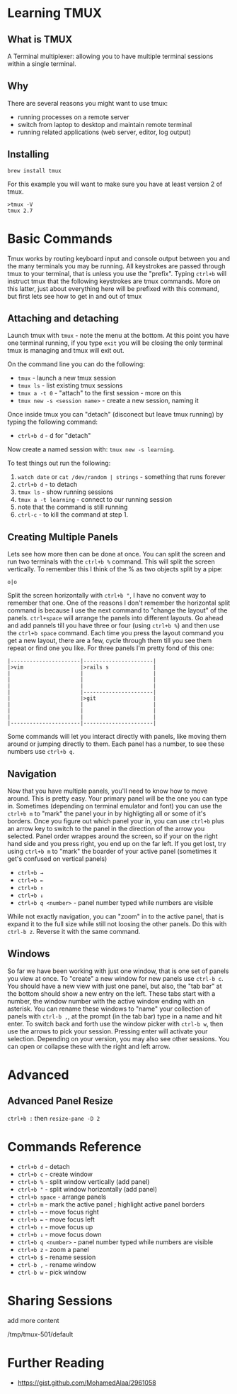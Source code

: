 
# Learning TMUX #

## What is TMUX ##
A Terminal multiplexer: allowing you to have multiple terminal sessions within
a single terminal.

## Why ##
There are several reasons you might want to use tmux:
* running processes on a remote server
* switch from laptop to desktop and maintain remote terminal
* running related applications (web server, editor, log output)

## Installing ##
`brew install tmux`

For this example you will want to make sure you have at least version 2 of tmux. 

    >tmux -V
    tmux 2.7

# Basic Commands #
Tmux works by routing keyboard input and console output between you and the many
terminals you may be running. All keystrokes are passed through tmux to your
terminal, that is unless you use the "prefix". Typing `ctrl+b` will instruct tmux
that the following keystrokes are tmux commands. More on this latter, just about
everything here will be prefixed with this command, but first lets see how to get
in and out of tmux

## Attaching and detaching ##

Launch tmux with `tmux` - note the menu at the bottom. At this point you have one
terminal running, if you type `exit` you will be closing the only terminal tmux
is managing and tmux will exit out.

On the command line you can do the following:

* `tmux` - launch a new tmux session
* `tmux ls` - list existing tmux sessions
* `tmux a -t 0` - "attach" to the first session - more on this
* `tmux new -s <session name>` - create a new session, naming it

Once inside tmux you can "detach" (disconect but leave tmux running) by typing the following command:

* `ctrl+b d` - d for "detach"

Now create a named session with: `tmux new -s learning`.

To test things out run the following:

1. `watch date` or `cat /dev/random | strings` - something that runs forever
1. `ctrl+b d` - to detach
1. `tmux ls` - show running sessions
1. `tmux a -t learning` - connect to our running session
1. note that the command is still running 
1. `ctrl-c` - to kill the command at step 1.

## Creating Multiple Panels ##

Lets see how more then can be done at once. You can split the screen and run two terminals with the `ctrl+b %` command. This will split the screen vertically. To remember this I think of the % as two objects split by a pipe:

    o|o

Split the screen horizontally with `ctrl+b "`, I have no convent way to remember that one. One of the reasons I don't remember the horizontal split command is because I use the next command to "change the layout" of the panels. `ctrl+space` will arrange the panels into different layouts. Go ahead and add pannels till you have three or four (using `ctrl+b %`) and then use the `ctrl+b space` command. Each time you press the layout command you get a new layout, there are a few, cycle through them till you see them repeat or find one you like. For three panels I'm pretty fond of this one:

    |----------------------|----------------------|
    |>vim                  |>rails s              |
    |                      |                      |
    |                      |                      |
    |                      |                      |
    |                      |----------------------|
    |                      |>git                  |
    |                      |                      |
    |                      |                      |
    |                      |                      |
    |----------------------|----------------------|

Some commands will let you interact directly with panels, like moving them around or jumping directly to them. Each panel has a number, to see these numbers use `ctrl+b q`. 

## Navigation ##

Now that you have multiple panels, you'll need to know how to move around. This is pretty easy. Your primary panel will be the one you can type in. Sometimes (depending on terminal emulator and font) you can use the `ctrl+b m` to "mark" the panel your in by highligting all or some of it's borders. Once you figure out which panel your in, you can use `ctrl+b` plus an arrow key to switch to the panel in the direction of the arrow you selected. Panel order wrappes around the screen, so if your on the right hand side and you press right, you end up on the far left. If you get lost, try using `ctrl+b m` to "mark" the boarder of your active panel (sometimes it get's confused on vertical panels)

* `ctrl+b →`
* `ctrl+b ←`
* `ctrl+b ↑`
* `ctrl+b ↓`
* `ctrl+b q <number>` - panel number typed while numbers are visible

While not exactly navigation, you can "zoom" in to the active panel, that is expand it to the full size while still not loosing the other panels. Do this with `ctrl-b z`. Reverse it with the same command.

## Windows ##

So far we have been working with just one window, that is one set of panels you view at once. To "create" a new window for new panels use `ctrl-b c`. You should have a new view with just one panel, but also, the "tab bar" at the bottom should show a new entry on the left. These tabs start with a number, the window number with the active window ending with an asterisk. You can rename these windows to "name" your collection of panels with `ctrl-b ,`, at the prompt (in the tab bar) type in a name and hit enter. To switch back and forth use the window picker with `ctrl-b w`, then use the arrows to pick your session. Pressing enter will activate your selection. Depending on your version, you may also see other sessions. You can open or collapse these with the right and left arrow.

# Advanced #

## Advanced Panel Resize ##

`ctrl+b :` then `resize-pane -D 2`

# Commands Reference #

* `ctrl+b d` - detach
* `ctrl+b c` - create window
* `ctrl+b %` - split window vertically (add panel)
* `ctrl+b "` - split window horizontally (add panel)
* `ctrl+b space` - arrange panels
* `ctrl+b m` - mark the active panel ; highlight active panel borders
* `ctrl+b →` - move focus right
* `ctrl+b ←` - move focus left
* `ctrl+b ↑` - move focus up
* `ctrl+b ↓` - move focus down
* `ctrl+b q <number>` - panel number typed while numbers are visible
* `ctrl+b z` - zoom a panel
* `ctrl+b $` - rename session
* `ctrl-b ,` - rename window
* `ctrl-b w` - pick window

# Sharing Sessions #

add more content

/tmp/tmux-501/default

# Further Reading #
* https://gist.github.com/MohamedAlaa/2961058


